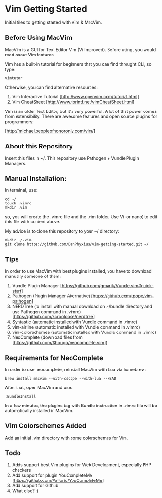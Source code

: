 Vim Getting Started
======

Initial files to getting started with Vim & MacVim.

## Before Using MacVim

MacVim is a GUI for Text Editor Vim (Vi Improved).
Before using, you would read about Vim features.

Vim has a built-in tutorial for beginners that you can find throught CLI, so type:

```vim
vimtutor
```

Otherwise, you can find alternative resources:

1. Vim Interactive Tutorial [http://www.openvim.com/tutorial.html]
2. Vim CheatSheet [http://www.fprintf.net/vimCheatSheet.html]


Vim is an older Text Editor, but it's very powerful. A lot of that power comes from extensibility. 
There are awesome features and open source plugins for programmers:

[http://michael.peopleofhonoronly.com/vim/] 


## About this Repository

Insert this files in ~/.
This repository use Pathogen + Vundle Plugin Managers.


## Manual Installation: 

In terminal, use:

```vim
cd ~/
touch .vimrc
mkdir .vim
```

so, you will create the .vimrc file and the .vim folder. Use Vi (or nano) to edit this file with content above.

My advice is to clone this repository to your ~/ directory:

```vim
mkdir ~/.vim
git clone https://github.com/DanPhyxius/vim-getting-started.git ~/
```

## Tips

In order to use MacVim with best plugins installed, you have to download manually someone of them:

1. Vundle Plugin Manager [https://github.com/gmarik/Vundle.vim#quick-start]
2. Pathogen (Plugin Manager Alternative) [https://github.com/tpope/vim-pathogen]
3. NERDTree (to install with manual download on ~/bundle directory and use Pathogen command in .vimrc) [https://github.com/scrooloose/nerdtree]
4. Syntastic (automatic installed with Vundle command in .vimrc)
5. vim-airline  (automatic installed with Vundle command in .vimrc)
6. vim-colorschemes  (automatic installed with Vundle command in .vimrc)
7. NeoComplete (download files from [https://github.com/Shougo/neocomplete.vim])

## Requirements for NeoComplete

In order to use neocomplete, reinstall MacVim with Lua via homebrew:

```vim
brew install macvim --with-cscope --with-lua --HEAD
```

After that, open MacVim and use:

```vim
:BundleInstall
```

In a few minutes, the plugins tag with Bundle instruction in .vimrc file will be automatically installed in MacVim.

## Vim Colorschemes Added

Add an initial .vim directory with some colorschemes for Vim.

## Todo

1. Adds support best Vim plugins for Web Development, especially PHP checkers
2. Add support for plugin YouCompleteMe [https://github.com/Valloric/YouCompleteMe] 
3. Add support for Github
4. What else? :)

